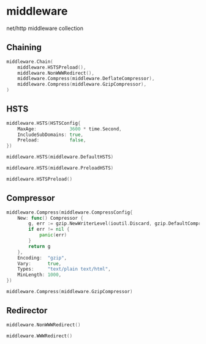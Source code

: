# middleware

net/http middleware collection

## Chaining

```go
middleware.Chain(
    middleware.HSTSPreload(),
    middleware.NonWWWRedirect(),
    middleware.Compress(middleware.DeflateCompressor),
    middleware.Compress(middleware.GzipCompressor),
)
```

## HSTS

```go
middleware.HSTS(HSTSConfig{
    MaxAge:            3600 * time.Second,
    IncludeSubDomains: true,
    Preload:           false,
})
```

```go
middleware.HSTS(middleware.DefaultHSTS)
```

```go
middleware.HSTS(middleware.PreloadHSTS)
```

```go
middleware.HSTSPreload()
```

## Compressor

```go
middleware.Compress(middleware.CompressConfig{
    New: func() Compressor {
        g, err := gzip.NewWriterLevel(ioutil.Discard, gzip.DefaultCompression)
        if err != nil {
            panic(err)
        }
        return g
    },
    Encoding:  "gzip",
    Vary:      true,
    Types:     "text/plain text/html",
    MinLength: 1000,
})
```

```go
middleware.Compress(middleware.GzipCompressor)
```

## Redirector

```go
middleware.NonWWWRedirect()
```

```go
middleware.WWWRedirect()
```